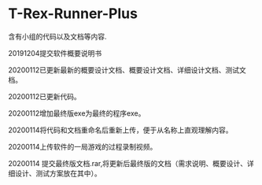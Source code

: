 # T-Rex-Runner-Plus
含有小组的代码以及文档等内容.

20191204提交软件概要说明书

20200112已更新最新的概要设计文档、概要设计文档、详细设计文档、测试文档。

20200112已更新代码。

20200112增加最终版exe为最终的程序exe。

20200114将代码和文档重命名后重新上传，便于从名称上直观理解内容。

20200114上传软件的一局游戏的过程录制视频。

20200114 提交最终版文档.rar,将更新后最终版的文档（需求说明、概要设计、详细设计、测试方案放在其中）。


